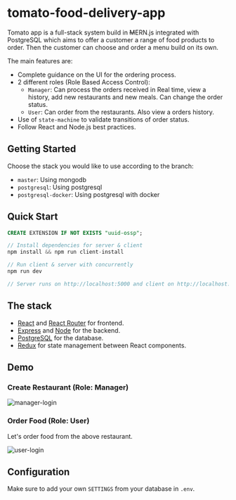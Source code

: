 # tomato-food-delivery-app

Tomato app is a full-stack system build in ~~M~~ERN.js integrated with PostgreSQL which aims to offer a customer a range of food products to order. Then the customer can choose and order a menu build on its own.

The main features are:

- Complete guidance on the UI for the ordering process.
- 2 different roles (Role Based Access Control):
  - `Manager`: Can process the orders received in Real time, view a history, add new restaurants and new meals. Can change the order status.
  - `User`: Can order from the restaurants. Also view a orders history.
- Use of `state-machine` to validate transitions of order status.
- Follow React and Node.js best practices.

## Getting Started

Choose the stack you would like to use according to the branch:

- `master`: Using mongodb
- `postgresql`: Using postgresql
- `postgresql-docker`: Using postgresql with docker 

## Quick Start

```sql
CREATE EXTENSION IF NOT EXISTS "uuid-ossp";
```

```javascript
// Install dependencies for server & client
npm install && npm run client-install

// Run client & server with concurrently
npm run dev

// Server runs on http://localhost:5000 and client on http://localhost:3000
```

## The stack

- [React](https://reactjs.org) and [React Router](https://reacttraining.com/react-router/) for frontend.
- [Express](http://expressjs.com/) and [Node](https://nodejs.org/en/) for the backend.
- [PostgreSQL](https://www.postgresql.org/) for the database.
- [Redux](https://redux.js.org/basics/usagewithreact) for state management between React components.

## Demo

### Create Restaurant (Role: Manager)

![manager-login](https://recordit.co/CZ2wDzk7O4.gif)

### Order Food (Role: User)

Let's order food from the above restaurant.

![user-login](http://g.recordit.co/lFgzrDYcxY.gif)

## Configuration

Make sure to add your own `SETTINGS` from your database in `.env`.